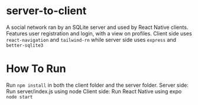 # server-to-client
 A social network ran by an SQLite server and used by React Native clients.
 Features user registration and login, with a view on profiles.
 Client side uses `react-navigation` and `tailwind-rn` while server side uses `express` and `better-sqlite3`
# How To Run
 Run `npm install` in both the client folder and the server folder.
 Server side:
  Run server/index.js using node
 Client side:
  Run React Native using expo
  `node start`
